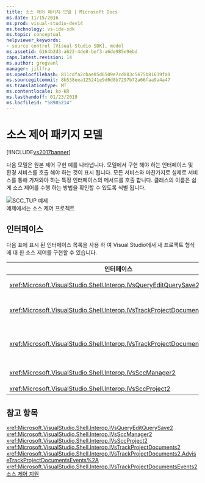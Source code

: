```yaml
---
title: 소스 제어 패키지 모델 | Microsoft Docs
ms.date: 11/15/2016
ms.prod: visual-studio-dev14
ms.technology: vs-ide-sdk
ms.topic: conceptual
helpviewer_keywords:
- source control [Visual Studio SDK], model
ms.assetid: 6164b2d3-a622-4de8-bef3-a6de985e9ebd
caps.latest.revision: 14
ms.author: gregvanl
manager: jillfra
ms.openlocfilehash: 811cdfa2cbae85d6509e7cd883c5675b81639fa0
ms.sourcegitcommit: 8b538eea125241e9d6d8b7297b72a66faa9a4a47
ms.translationtype: MT
ms.contentlocale: ko-KR
ms.lasthandoff: 01/23/2019
ms.locfileid: "58985214"
---
```

# <a name="model-for-source-control-packages"></a>소스 제어 패키지 모델
[!INCLUDE[vs2017banner](../../includes/vs2017banner.md)]

다음 모델은 원본 제어 구현 예를 나타냅니다. 모델에서 구현 해야 하는 인터페이스 및 환경 서비스를 호출 해야 하는 것이 표시 됩니다. 모든 서비스와 마찬가지로 실제로 서비스를 통해 가져와야 하는 특정 인터페이스의 메서드를 호출 합니다. 클래스의 이름은 쉽게 소스 제어를 수행 하는 방법을 확인할 수 있도록 식별 됩니다.  
  
 ![SCC&#95;TUP 예제](../../extensibility/internals/media/scc-tup.gif "SCC_TUP")  
예제에서는 소스 제어 프로젝트  
  
## <a name="interfaces"></a>인터페이스  
 다음 표에 표시 된 인터페이스 목록을 사용 하 여 Visual Studio에서 새 프로젝트 형식에 대 한 소스 제어를 구현할 수 있습니다.  
  
|인터페이스|사용|  
|---------------|---------|  
|<xref:Microsoft.VisualStudio.Shell.Interop.IVsQueryEditQuerySave2>|프로젝트 및 변경 (더티) 파일 하거나 저장 하기 전에 편집기에서 호출 됩니다. 이 인터페이스를 사용 하 여 액세스를 <xref:Microsoft.VisualStudio.Shell.Interop.SVsQueryEditQuerySave> 서비스입니다.|  
|<xref:Microsoft.VisualStudio.Shell.Interop.IVsTrackProjectDocuments2>|추가, 제거 또는 파일 또는 디렉터리의 이름을 바꿀 수 있는 권한 요청 하는 프로젝트에서 호출 됩니다. 승인 된 추가, 제거 또는 작업의 이름을 바꿀 때 환경은 완료를 알리기 위해 프로젝트에서이 인터페이스를 사용 하는 것이 라고도 합니다. 사용 하 여 액세스 하는 데는 것은 <xref:Microsoft.VisualStudio.Shell.Interop.SVsTrackProjectDocuments> 서비스입니다.|  
|<xref:Microsoft.VisualStudio.Shell.Interop.IVsTrackProjectDocumentsEvents2>|프로젝트 추가 하거나 이름을 바꾸거나, 파일 또는 디렉터리를 제거 하는 경우 알림을 받으려면 등록 하는 모든 엔터티에 의해 구현 됩니다. 을 이벤트 알림에 등록 하려면 호출 <xref:Microsoft.VisualStudio.Shell.Interop.IVsTrackProjectDocuments2.AdviseTrackProjectDocumentsEvents%2A>합니다.|  
|<xref:Microsoft.VisualStudio.Shell.Interop.IVsSccManager2>|소스 제어 패키지를 사용 하 여 등록 하 고 소스 제어 상태에 대 한 정보를 가져오려면 프로젝트에서 호출 됩니다. 이 인터페이스를 사용 하 여 액세스를 <xref:Microsoft.VisualStudio.Shell.Interop.SVsSccManager> 서비스입니다.|  
|<xref:Microsoft.VisualStudio.Shell.Interop.IVsSccProject2>|소스 제어 설정을 프로젝트 파일에 필요한 가져올 프로젝트 파일에 대 한 정보에 대 한 원본 제어 요청에 응답 하 여 구현 합니다.|  
  
## <a name="see-also"></a>참고 항목  
 <xref:Microsoft.VisualStudio.Shell.Interop.IVsQueryEditQuerySave2>   
 <xref:Microsoft.VisualStudio.Shell.Interop.IVsSccManager2>   
 <xref:Microsoft.VisualStudio.Shell.Interop.IVsSccProject2>   
 <xref:Microsoft.VisualStudio.Shell.Interop.IVsTrackProjectDocuments2>   
 <xref:Microsoft.VisualStudio.Shell.Interop.IVsTrackProjectDocuments2.AdviseTrackProjectDocumentsEvents%2A>   
 <xref:Microsoft.VisualStudio.Shell.Interop.IVsTrackProjectDocumentsEvents2>   
 [소스 제어 지원](../../extensibility/internals/supporting-source-control.md)

